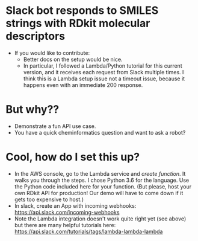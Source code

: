 # Slack bot responds to SMILES strings with RDkit molecular descriptors
* If you would like to contribute:
  * Better docs on the setup would be nice.
  * In particular, I followed a Lambda/Python tutorial for this current version, and it receives each request from Slack multiple times. I think this is a Lambda setup issue not a timeout issue, because it happens even with an immediate 200 response.

# But why?? 
* Demonstrate a fun API use case.
* You have a quick cheminformatics question and want to ask a robot?

# Cool, how do I set this up?
* In the AWS console, go to the Lambda service and *create function*. It walks you through the steps. I chose Python 3.6 for the language. Use the Python code included here for your function. (But please, host your own RDkit API for production! Our demo will have to come down if it gets too expensive to host.)
* In slack, create an App with incoming webhooks: https://api.slack.com/incoming-webhooks
* Note the Lambda integration doesn't work quite right yet (see above) but there are many helpful tutorials here: https://api.slack.com/tutorials/tags/lambda-lambda-lambda
